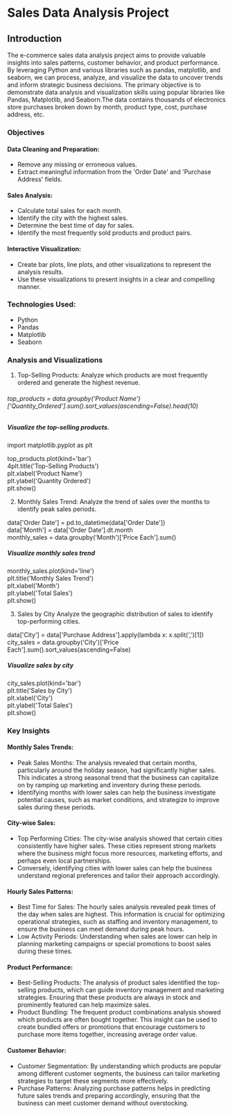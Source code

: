 # Sales Data Analysis Project

## Introduction

The e-commerce sales data analysis project aims to provide valuable insights into sales patterns, customer behavior, and product performance. By leveraging Python and various libraries such as pandas, matplotlib, and seaborn, we can process, analyze, and visualize the data to uncover trends and inform strategic business decisions. The primary objective is to demonstrate data analysis and visualization skills using popular libraries like Pandas, Matplotlib, and Seaborn.The data contains thousands of electronics store purchases broken down by month, product type, cost, purchase address, etc.

### Objectives
#### Data Cleaning and Preparation:
- Remove any missing or erroneous values.
- Extract meaningful information from the 'Order Date' and 'Purchase Address' fields.

#### Sales Analysis:
- Calculate total sales for each month.
- Identify the city with the highest sales.
- Determine the best time of day for sales.
- Identify the most frequently sold products and product pairs.

#### Interactive Visualization:
- Create bar plots, line plots, and other visualizations to represent the analysis results.
- Use these visualizations to present insights in a clear and compelling manner.

### Technologies Used: 
- Python 
- Pandas
- Matplotlib
- Seaborn

### Analysis and Visualizations
1. Top-Selling Products:
Analyze which products are most frequently ordered and generate the highest revenue.

###### top_products = data.groupby('Product Name')['Quantity_Ordered'].sum().sort_values(ascending=False).head(10)

##### Visualize the top-selling products.

import matplotlib.pyplot as plt <br>

top_products.plot(kind='bar') <br>
4plt.title('Top-Selling Products') <br>
plt.xlabel('Product Name') <br>
plt.ylabel('Quantity Ordered') <br>
plt.show()

2. Monthly Sales Trend:
Analyze the trend of sales over the months to identify peak sales periods.

data['Order Date'] = pd.to_datetime(data['Order Date']) <br>
data['Month'] = data['Order Date'].dt.month <br>
monthly_sales = data.groupby('Month')['Price Each'].sum() <br>

##### Visualize monthly sales trend
monthly_sales.plot(kind='line') <br>
plt.title('Monthly Sales Trend') <br>
plt.xlabel('Month') <br>
plt.ylabel('Total Sales') <br>
plt.show()

3. Sales by City
Analyze the geographic distribution of sales to identify top-performing cities.

data['City'] = data['Purchase Address'].apply(lambda x: x.split(',')[1]) <br>
city_sales = data.groupby('City')['Price Each'].sum().sort_values(ascending=False) 

##### Visualize sales by city
city_sales.plot(kind='bar') <br>
plt.title('Sales by City') <br>
plt.xlabel('City') <br>
plt.ylabel('Total Sales') <br>
plt.show()


### Key Insights
#### Monthly Sales Trends:

- Peak Sales Months: The analysis revealed that certain months, particularly around the holiday season, had significantly higher sales. This indicates a strong seasonal trend that the business can capitalize on by ramping up marketing and inventory during these periods.
- Identifying months with lower sales can help the business investigate potential causes, such as market conditions, and strategize to improve sales during these periods.

#### City-wise Sales:

- Top Performing Cities: The city-wise analysis showed that certain cities consistently have higher sales. These cities represent strong markets where the business might focus more resources, marketing efforts, and perhaps even local partnerships.
- Conversely, identifying cities with lower sales can help the business understand regional preferences and tailor their approach accordingly.

#### Hourly Sales Patterns:

- Best Time for Sales: The hourly sales analysis revealed peak times of the day when sales are highest. This information is crucial for optimizing operational strategies, such as staffing and inventory management, to ensure the business can meet demand during peak hours.
- Low Activity Periods: Understanding when sales are lower can help in planning marketing campaigns or special promotions to boost sales during these times.

#### Product Performance:

- Best-Selling Products: The analysis of product sales identified the top-selling products, which can guide inventory management and marketing strategies. Ensuring that these products are always in stock and prominently featured can help maximize sales.
- Product Bundling: The frequent product combinations analysis showed which products are often bought together. This insight can be used to create bundled offers or promotions that encourage customers to purchase more items together, increasing average order value.

#### Customer Behavior:

- Customer Segmentation: By understanding which products are popular among different customer segments, the business can tailor marketing strategies to target these segments more effectively.
- Purchase Patterns: Analyzing purchase patterns helps in predicting future sales trends and preparing accordingly, ensuring that the business can meet customer demand without overstocking.


